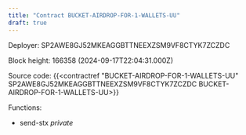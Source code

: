 ```yaml
---
title: "Contract BUCKET-AIRDROP-FOR-1-WALLETS-UU"
draft: true
---
```

Deployer: SP2AWE8GJ52MKEAGGBTTNEEXZSM9VF8CTYK7ZCZDC


 



Block height: 166358 (2024-09-17T22:04:31.000Z)

Source code: {{<contractref "BUCKET-AIRDROP-FOR-1-WALLETS-UU" SP2AWE8GJ52MKEAGGBTTNEEXZSM9VF8CTYK7ZCZDC BUCKET-AIRDROP-FOR-1-WALLETS-UU>}}

Functions:

* send-stx _private_
